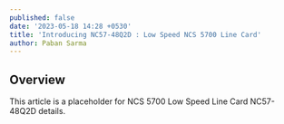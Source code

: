 ```yaml
---
published: false
date: '2023-05-18 14:28 +0530'
title: 'Introducing NC57-48Q2D : Low Speed NCS 5700 Line Card'
author: Paban Sarma
---
```

## Overview
This article is a placeholder for NCS 5700 Low Speed Line Card NC57-48Q2D details.
